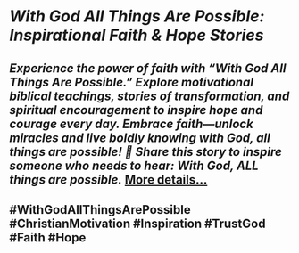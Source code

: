 # *With God All Things Are Possible: Inspirational Faith & Hope Stories*
## *Experience the power of faith with “With God All Things Are Possible.” Explore motivational biblical teachings, stories of transformation, and spiritual encouragement to inspire hope and courage every day. Embrace faith—unlock miracles and live boldly knowing with God, all things are possible! 🔁 Share this story to inspire someone who needs to hear: With God, ALL things are possible.* [More details…](https://spiritualkhazaana.com/web-stories/with-god-all-things-are-possible/)
## #WithGodAllThingsArePossible #ChristianMotivation #Inspiration #TrustGod #Faith #Hope
